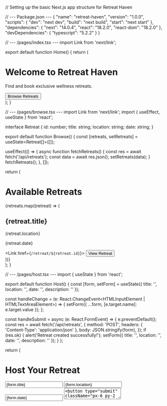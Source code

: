 // Setting up the basic Next.js app structure for Retreat Haven

// --- Package.json ---
{
  "name": "retreat-haven",
  "version": "1.0.0",
  "scripts": {
    "dev": "next dev",
    "build": "next build",
    "start": "next start"
  },
  "dependencies": {
    "next": "14.0.4",
    "react": "18.2.0",
    "react-dom": "18.2.0"
  },
  "devDependencies": {
    "typescript": "5.2.2"
  }
}

// --- /pages/index.tsx ---
import Link from 'next/link';

export default function Home() {
  return (
    <main className="min-h-screen flex flex-col items-center justify-center bg-gradient-to-b from-green-200 to-blue-100">
      <h1 className="text-5xl font-bold text-gray-800 mb-6">
        Welcome to Retreat Haven
      </h1>
      <p className="text-lg text-gray-600 mb-8">
        Find and book exclusive wellness retreats.
      </p>
      <Link href="/browse">
        <button className="px-6 py-3 bg-green-600 text-white rounded-full hover:bg-green-700">
          Browse Retreats
        </button>
      </Link>
    </main>
  );
}

// --- /pages/browse.tsx ---
import Link from 'next/link';
import { useEffect, useState } from 'react';

interface Retreat {
  id: number;
  title: string;
  location: string;
  date: string;
}

export default function Browse() {
  const [retreats, setRetreats] = useState<Retreat[]>([]);

  useEffect(() => {
    async function fetchRetreats() {
      const res = await fetch('/api/retreats');
      const data = await res.json();
      setRetreats(data);
    }
    fetchRetreats();
  }, []);

  return (
    <div className="p-8">
      <h1 className="text-3xl font-bold mb-6">Available Retreats</h1>
      <div className="grid grid-cols-1 md:grid-cols-2 gap-6">
        {retreats.map((retreat) => (
          <div key={retreat.id} className="p-6 bg-white rounded-xl shadow-md">
            <h2 className="text-2xl font-semibold">{retreat.title}</h2>
            <p className="text-gray-600">{retreat.location}</p>
            <p className="text-gray-500">{retreat.date}</p>
            <Link href={`/retreat/${retreat.id}`}>
              <button className="mt-4 px-4 py-2 bg-green-600 text-white rounded hover:bg-green-700">
                View Retreat
              </button>
            </Link>
          </div>
        ))}
      </div>
    </div>
  );
}

// --- /pages/host.tsx ---
import { useState } from 'react';

export default function Host() {
  const [form, setForm] = useState({ title: '', location: '', date: '', description: '' });

  const handleChange = (e: React.ChangeEvent<HTMLInputElement | HTMLTextAreaElement>) => {
    setForm({ ...form, [e.target.name]: e.target.value });
  };

  const handleSubmit = async (e: React.FormEvent) => {
    e.preventDefault();
    const res = await fetch('/api/retreats', {
      method: 'POST',
      headers: { 'Content-Type': 'application/json' },
      body: JSON.stringify(form),
    });
    if (res.ok) {
      alert('Retreat created successfully!');
      setForm({ title: '', location: '', date: '', description: '' });
    }
  };

  return (
    <div className="p-8">
      <h1 className="text-3xl font-bold mb-6">Host Your Retreat</h1>
      <form onSubmit={handleSubmit} className="space-y-4">
        <input className="w-full p-2 border rounded" name="title" value={form.title} onChange={handleChange} placeholder="Retreat Title" required />
        <input className="w-full p-2 border rounded" name="location" value={form.location} onChange={handleChange} placeholder="Location" required />
        <input className="w-full p-2 border rounded" name="date" value={form.date} onChange={handleChange} placeholder="Available Dates" required />
        <textarea className="w-full p-2 border rounded" name="description" value={form.description} onChange={handleChange} placeholder="Retreat Description" rows={4} required />
        <button type="submit" className="px-6 py-2 bg-green-600 text-white rounded hover:bg-green-700">Submit Retreat</button>
      </form>
    </div>
  );
}

// --- /pages/api/retreats/index.ts ---
import { NextApiRequest, NextApiResponse } from 'next';

let retreats: any[] = [
  { id: 1, title: "Yoga in Bali", location: "Bali, Indonesia", date: "July 10-17" },
  { id: 2, title: "Mindfulness Retreat", location: "Sedona, Arizona", date: "September 5-12" },
];

export default function handler(req: NextApiRequest, res: NextApiResponse) {
  if (req.method === 'GET') {
    res.status(200).json(retreats);
  } else if (req.method === 'POST') {
    const { title, location, date, description } = req.body;
    const newRetreat = {
      id: retreats.length + 1,
      title,
      location,
      date,
      description,
    };
    retreats.push(newRetreat);
    res.status(201).json(newRetreat);
  } else {
    res.status(405).end();
  }
}
